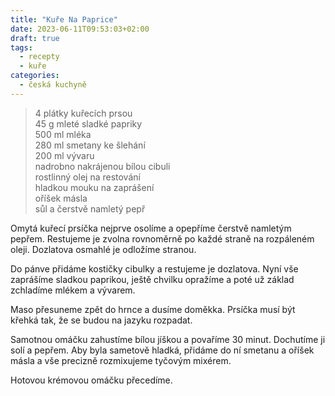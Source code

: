 ```yaml
---
title: "Kuře Na Paprice"
date: 2023-06-11T09:53:03+02:00
draft: true
tags:
  - recepty
  - kuře
categories:
  - česká kuchyně
---
```


> 4 plátky kuřecích prsou  
> 45 g mleté sladké papriky  
> 500 ml mléka  
> 280 ml smetany ke šlehání  
> 200 ml vývaru  
> nadrobno nakrájenou bílou cibuli  
> rostlinný olej na restování  
> hladkou mouku na zaprášení  
> oříšek másla  
> sůl a čerstvě namletý pepř  

Omytá kuřecí prsíčka nejprve osolíme a opepříme čerstvě namletým pepřem. Restujeme je zvolna rovnoměrně po každé straně na rozpáleném oleji. Dozlatova osmahlé je odložíme stranou.

Do pánve přidáme kostičky cibulky a restujeme je dozlatova. Nyní vše zaprášíme sladkou paprikou, ještě chvilku opražíme a poté už základ zchladíme mlékem a vývarem.

Maso přesuneme zpět do hrnce a dusíme doměkka. Prsíčka musí být křehká tak, že se budou na jazyku rozpadat.

Samotnou omáčku zahustíme bílou jíškou a povaříme 30 minut. Dochutíme ji solí a pepřem. Aby byla sametově hladká, přidáme do ní smetanu a oříšek másla a vše precizně rozmixujeme tyčovým mixérem.

Hotovou krémovou omáčku přecedíme.
